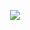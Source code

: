 <p align="center">
<a href="https://discord.gg/ujvDEZYApB">
<img src="https://lanyard.cnrad.dev/api/489484338514100234?hideTimestamp=false&hideBadges=false&idleMessage=Work%20on%20Discord%20CapingTeam"
</a>
</p>

  
